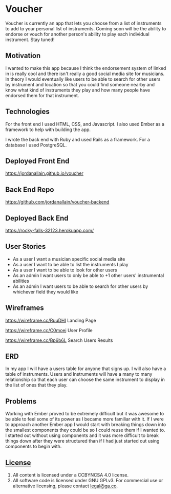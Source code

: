 # Voucher

Voucher is currently an app that lets you choose from a list of instruments to add to your personal list of instruments. Coming soon will be the ability to endorse or vouch for another person's ability to play each individual instrument. Stay tuned!

## Motivation

I wanted to make this app because I think the endorsement system of linked in is really cool and there isn't really a good social media site for musicians. In theory I would eventually like users to be able to search for other users by instrument and location so that you could find someone nearby and know what kind of instruments they play and how many people have endorsed them for that instrument.

## Technologies

For the front end I used HTML, CSS, and Javascript. I also used Ember as a framework to help with building the app.

I wrote the back end with Ruby and used Rails as a framework. For a database I used PostgreSQL.

## Deployed Front End

https://jordanallain.github.io/voucher

## Back End Repo

https://github.com/jordanallain/voucher-backend

## Deployed Back End

https://rocky-falls-32123.herokuapp.com/

## User Stories

- As a user I want a musician specific social media site
- As a user I want to be able to list the instruments I play
- As a user I want to be able to look for other users
- As an admin I want users to only be able to +1 other users' instrumental abilities
- As an admin I want users to be able to search for other users by whichever field they would like

## Wireframes

https://wireframe.cc/RuuDHI Landing Page

https://wireframe.cc/C0moej User Profile

https://wireframe.cc/Bp6b6L Search Users Results

## ERD

In my app I will have a users table for anyone that signs up. I will also have a table of instruments. Users and Instruments will have a many to many relationship so that each user can choose the same instrument to display in the list of ones that they play.

## Problems

Working with Ember proved to be extremely difficult but it was awesome to be able to feel some of its power as I became more familiar with it. If I were to approach another Ember app I would start with breaking things down into the smallest components they could be so I could reuse them if I wanted to. I started out without using components and it was more difficult to break things down after they were structured than if I had just started out using components to begin with.

## [License](LICENSE)

1.  All content is licensed under a CC­BY­NC­SA 4.0 license.
1.  All software code is licensed under GNU GPLv3. For commercial use or
    alternative licensing, please contact legal@ga.co.
